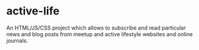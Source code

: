 # active-life
An HTML/JS/CSS project which allows to subscribe and read particular news and blog posts from meetup and active lifestyle websites and online journals.
